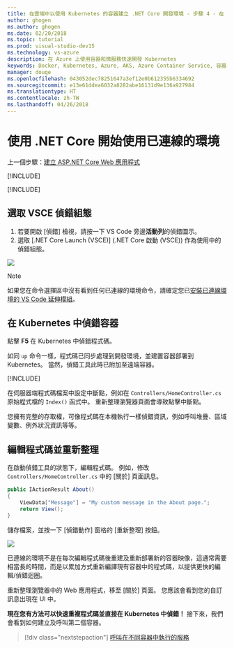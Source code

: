 ```yaml
---
title: 在雲端中以使用 Kubernetes 的容器建立 .NET Core 開發環境 - 步驟 4 - 在 Kubernetes 中偵錯容器 | Microsoft Docs
author: ghogen
ms.author: ghogen
ms.date: 02/20/2018
ms.topic: tutorial
ms.prod: visual-studio-dev15
ms.technology: vs-azure
description: 在 Azure 上使用容器和微服務快速開發 Kubernetes
keywords: Docker, Kubernetes, Azure, AKS, Azure Container Service, 容器
manager: douge
ms.openlocfilehash: 043052dec78251647a3ef12e0b612355b6334692
ms.sourcegitcommit: e13e61ddea6032a8282abe16131d9e136a927984
ms.translationtype: HT
ms.contentlocale: zh-TW
ms.lasthandoff: 04/26/2018
---
```

# <a name="get-started-on-connected-environment-with-net-core"></a>使用 .NET Core 開始使用已連線的環境
 
上一個步驟：[建立 ASP.NET Core Web 應用程式](get-started-netcore-03.md)

[!INCLUDE[](includes/debug-intro.md)]

[!INCLUDE[](includes/init-debug-assets-vscode.md)]


## <a name="select-the-vsce-debug-configuration"></a>選取 VSCE 偵錯組態
1. 若要開啟 [偵錯] 檢視，請按一下 VS Code 旁邊**活動列**的偵錯圖示。
1. 選取 [.NET Core Launch (VSCE)] (.NET Core 啟動 (VSCE)) 作為使用中的偵錯組態。

![](media/debug-configuration.png)

> [!Note]
> 如果您在命令選擇區中沒有看到任何已連線的環境命令，請確定您已[安裝已連線環境的 VS Code 延伸模組](get-started-netcore-01.md#get-kubernetes-debugging-for-vs-code)。


## <a name="debug-the-container-in-kubernetes"></a>在 Kubernetes 中偵錯容器
點擊 **F5** 在 Kubernetes 中偵錯程式碼。

如同 `up` 命令一樣，程式碼已同步處理到開發環境，並建置容器部署到 Kubernetes。 當然，偵錯工具此時已附加至遠端容器。

[!INCLUDE[](includes/tip-vscode-status-bar-url.md)]

在伺服器端程式碼檔案中設定中斷點，例如在 `Controllers/HomeController.cs` 原始程式檔的 `Index()` 函式中。 重新整理瀏覽器頁面會導致點擊中斷點。

您擁有完整的存取權，可像程式碼在本機執行一樣偵錯資訊，例如呼叫堆疊、區域變數、例外狀況資訊等等。

## <a name="edit-code-and-refresh"></a>編輯程式碼並重新整理
在啟動偵錯工具的狀態下，編輯程式碼。 例如，修改 `Controllers/HomeController.cs` 中的 [關於] 頁面訊息。 

```csharp
public IActionResult About()
{
    ViewData["Message"] = "My custom message in the About page.";
    return View();
}
```

儲存檔案，並按一下 [偵錯動作] 窗格的 [重新整理] 按鈕。 

![](media/debug-action-refresh.png)

已連線的環境不是在每次編輯程式碼後重建及重新部署新的容器映像，這通常需要相當長的時間，而是以累加方式重新編譯現有容器中的程式碼，以提供更快的編輯/偵錯迴圈。

重新整理瀏覽器中的 Web 應用程式，移至 [關於] 頁面。 您應該會看到您的自訂訊息出現在 UI 中。

**現在您有方法可以快速重複程式碼並直接在 Kubernetes 中偵錯！** 接下來，我們會看到如何建立及呼叫第二個容器。

> [!div class="nextstepaction"]
> [呼叫在不同容器中執行的服務](get-started-netcore-05.md)
